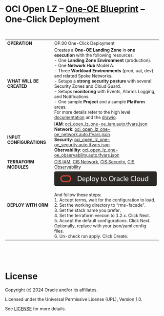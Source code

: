 # **OCI Open LZ &ndash; [One-OE Blueprint](#) &ndash; One-Click Deployment**



&nbsp; 



| |  |
|---|---| 
| **OPERATION** | OP.00 One-Click Deployment | 
| **WHAT WILL BE CREATED** | Creates a **One-OE Landing Zone** in **one execution** with the following resources: </br> - One **Landing Zone Environment** (production). </br>- One **Network Hub** Model A.</br>- Three **Workload Environments** (prod, uat, dev) and related Spoke Networks.</br>- Setups a **strong security posture** with several Security Zones and Cloud Guard.</br>- Setups **monitoring** with Events, Alarms Logging, and Notifications.</br>- One sample **Project** and a sample **Platform** areas.</br>For more details refer to the high level [documentation](/one-oe/design/readme.md) and the [drawio](/one-oe/design/OCI_Open_LZ_One-OE-Blueprint.drawio).|
| **INPUT CONFIGURATIONS** |**IAM**: [oci_open_lz_one-oe_iam.auto.tfvars.json](oci_open_lz_one-oe_iam.auto.tfvars.json)</br>**Network**: [oci_open_lz_one-oe_network.auto.tfvars.json](oci_open_lz_one-oe_network.auto.tfvars.json)</br>**Security**: [oci_open_lz_one-oe_security.auto.tfvars.json](oci_open_lz_one-oe_security.auto.tfvars.json)</br>**Obervability**: [oci_open_lz_one-oe_observability.auto.tfvars.json](oci_open_lz_one-oe_observability.auto.tfvars.json)</br> |
| **TERRAFORM MODULES**| [CIS IAM](https://github.com/oracle-quickstart/terraform-oci-cis-landing-zone-iam), [CIS Network](https://github.com/oracle-quickstart/terraform-oci-cis-landing-zone-networking), [CIS Security](https://github.com/oracle-quickstart/terraform-oci-cis-landing-zone-security), [CIS Observability](https://github.com/oracle-quickstart/terraform-oci-cis-landing-zone-observability)  |OCI_Open_LZ_One-OE-Blueprint.drawio).|
| **DEPLOY WITH ORM** | [![Deploy_To_OCI](/images/DeployToOCI.svg)](https://cloud.oracle.com/resourcemanager/stacks/create?zipUrl=https://github.com/oracle-quickstart/terraform-oci-landing-zones-orchestrator/archive/refs/tags/v2.0.1.zip&zipUrlVariables={"input_config_files_urls":"https://raw.githubusercontent.com/oracle-quickstart/terraform-oci-open-lz/test-oneoe/one-oe/runtime/one-off/oci_open_lz_one-oe_iam.auto.tfvars.json,https://raw.githubusercontent.com/oracle-quickstart/terraform-oci-open-lz/test-oneoe/one-oe/runtime/one-off/oci_open_lz_one-oe_network.auto.tfvars.json,https://raw.githubusercontent.com/oracle-quickstart/terraform-oci-open-lz/test-oneoe/one-oe/runtime/one-off/oci_open_lz_one-oe_observability.auto.tfvars.json,https://raw.githubusercontent.com/oracle-quickstart/terraform-oci-open-lz/test-oneoe/one-oe/runtime/one-off/oci_open_lz_one-oe_security.auto.tfvars.json"})  </br></br> And follow these steps:</br>1. Accept terms,  wait for the configuration to load. </br>2. Set the working directory to “rms-facade”. </br>3. Set the stack name you prefer.</br>4. Set the terraform version to 1.2.x. Click Next. </br>5. Accept the default configurations. Click Next. Optionally, replace with your json/yaml config files. </br>6. Un-check run apply. Click Create.|


&nbsp; 

&nbsp; 

# License

Copyright (c) 2024 Oracle and/or its affiliates.

Licensed under the Universal Permissive License (UPL), Version 1.0.

See [LICENSE](LICENSE) for more details.
